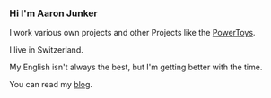 ### Hi I'm Aaron Junker

I work various own projects and other Projects like the [PowerToys](https://github.com/microsoft/PowerToys).

I live in Switzerland. 

My English isn't always the best, but I'm getting better with the time.

You can read my [blog](https://aaron-junker.github.io).
